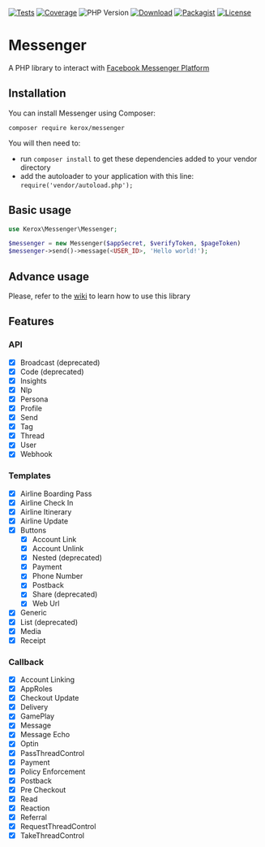 [![Tests](https://img.shields.io/github/actions/workflow/status/ker0x/messenger/ci.yml?label=tests&style=for-the-badge)](https://github.com/ker0x/fcm/actions/workflows/ci.yml)
[![Coverage](https://img.shields.io/codecov/c/gh/ker0x/messenger?style=for-the-badge)](https://codecov.io/gh/ker0x/messenger/)
![PHP Version](https://img.shields.io/badge/php->=7.3-4f5b93.svg?style=for-the-badge)
[![Download](https://img.shields.io/packagist/dt/kerox/messenger.svg?style=for-the-badge)](https://packagist.org/packages/kerox/messenger)
[![Packagist](https://img.shields.io/packagist/v/kerox/messenger.svg?style=for-the-badge)](https://packagist.org/packages/kerox/messenger)
[![License](https://img.shields.io/packagist/l/kerox/messenger.svg?style=for-the-badge)](https://github.com/ker0x/messenger/blob/main/LICENSE)

# Messenger

A PHP library to interact with [Facebook Messenger Platform](https://www.messenger.com/)

## Installation

You can install Messenger using Composer:

```
composer require kerox/messenger
```

You will then need to:
* run ``composer install`` to get these dependencies added to your vendor directory
* add the autoloader to your application with this line: ``require('vendor/autoload.php');``

## Basic usage

```php
use Kerox\Messenger\Messenger;

$messenger = new Messenger($appSecret, $verifyToken, $pageToken)
$messenger->send()->message(<USER_ID>, 'Hello world!');
```

## Advance usage

Please, refer to the [wiki](https://github.com/ker0x/messenger/wiki) to learn how to use this library

## Features

### API

- [x] Broadcast (deprecated)
- [x] Code (deprecated)
- [x] Insights
- [x] Nlp
- [x] Persona
- [x] Profile
- [x] Send
- [x] Tag
- [x] Thread
- [x] User
- [x] Webhook

### Templates

- [x] Airline Boarding Pass
- [x] Airline Check In
- [x] Airline Itinerary
- [x] Airline Update
- [x] Buttons
    - [x] Account Link
    - [x] Account Unlink
    - [x] Nested (deprecated)
    - [x] Payment
    - [x] Phone Number
    - [x] Postback
    - [x] Share (deprecated)
    - [x] Web Url
- [x] Generic
- [x] List (deprecated)
- [x] Media
- [x] Receipt

### Callback

- [x] Account Linking
- [x] AppRoles
- [x] Checkout Update
- [x] Delivery
- [x] GamePlay
- [x] Message
- [x] Message Echo
- [x] Optin
- [x] PassThreadControl
- [x] Payment
- [x] Policy Enforcement
- [x] Postback
- [x] Pre Checkout
- [x] Read
- [x] Reaction
- [x] Referral
- [x] RequestThreadControl
- [x] TakeThreadControl
